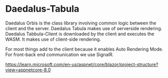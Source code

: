 # Daedalus-Tabula

Daedalus Orbis is the class library involving common logic between the client and the server.
Daedalus Tabula makes use of serverside rendering.
Daedalus Tabbula-Client is downloaded by the client and executes the WASM. It makes use of client-side rendering.

For most things add to the client because it enables Auto Rendering Mode.
For front-back end communication we use SignalR.

https://learn.microsoft.com/en-us/aspnet/core/blazor/project-structure?view=aspnetcore-8.0
